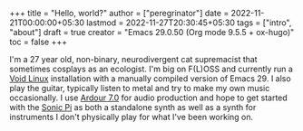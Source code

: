 +++
title = "Hello, world?"
author = ["peregrinator"]
date = 2022-11-21T00:00:00+05:30
lastmod = 2022-11-27T20:30:45+05:30
tags = ["intro", "about"]
draft = true
creator = "Emacs 29.0.50 (Org mode 9.5.5 + ox-hugo)"
toc = false
+++

I'm a 27 year old, non-binary, neurodivergent cat supremacist that
sometimes cosplays as an ecologist. I'm big on F(L)OSS and currently
run a [Void Linux](https://voidlinux.org) installation with a manually compiled version of
Emacs 29. I also play the guitar, typically listen to metal and try to
make my own music occasionally. I use [Ardour 7.0](https://ardour.org) for audio production
and hope to get started with the [Sonic Pi](https://sonic-pi.net) as both a standalone synth
as well as a synth for instruments I don't physically play for what
I've been working on.
